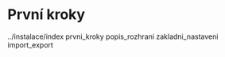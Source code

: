 # První kroky

<div class="toctree" maxdepth="2">

../instalace/index prvni_kroky popis_rozhrani zakladni_nastaveni
import_export

</div>
